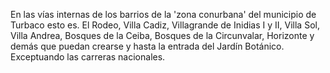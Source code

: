 En las vías internas de los barrios de la 'zona conurbana' del municipio de Turbaco esto es. El Rodeo, Villa Cadiz, Villagrande de Inidias I y II, Villa Sol, Villa Andrea, Bosques de la Ceiba, Bosques de la Circunvalar, Horizonte y demás que puedan crearse y hasta la entrada del Jardín Botánico. Exceptuando las carreras nacionales.
